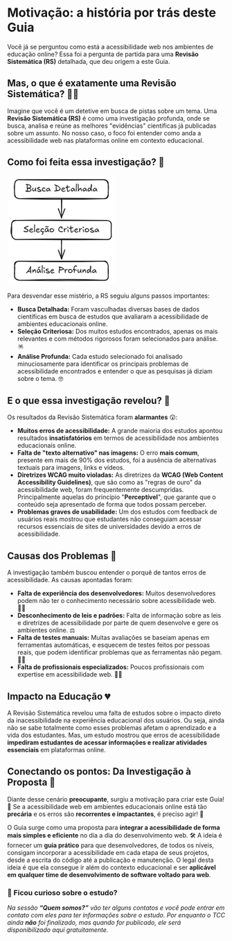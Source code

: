 # Motivação: a história por trás deste Guia

Você já se perguntou como está a acessibilidade web nos ambientes de educação online? Essa foi a pergunta de partida para uma **Revisão Sistemática (RS)** detalhada, que deu origem a este Guia.

## Mas, o que é exatamente uma Revisão Sistemática? 🕵️‍♀️

Imagine que você é um detetive em busca de pistas sobre um tema. Uma **Revisão Sistemática (RS)** é como uma investigação profunda, onde se busca, analisa e reúne as melhores "evidências" científicas já publicadas sobre um assunto. No nosso caso, o foco foi entender como anda a acessibilidade web nas plataformas online em contexto educacional.

## Como foi feita essa investigação? 🔎

![Passo a passo dimplificado da revisão sitemática](../assets/image.png)

Para desvendar esse mistério, a RS seguiu alguns passos importantes:

*   **Busca Detalhada:** Foram vasculhadas diversas bases de dados científicas em busca de estudos que avaliaram a acessibilidade de ambientes educacionais online.
*   **Seleção Criteriosa:** Dos muitos estudos encontrados, apenas os mais relevantes e com métodos rigorosos foram selecionados para análise. 🪅
*   **Análise Profunda:** Cada estudo selecionado foi analisado minuciosamente para identificar os principais problemas de acessibilidade encontrados e entender o que as pesquisas já diziam sobre o tema. 🤓

## E o que essa investigação revelou? 🚨

Os resultados da Revisão Sistemática foram **alarmantes** 😲:

*   **Muitos erros de acessibilidade:** A grande maioria dos estudos apontou resultados **insatisfatórios** em termos de acessibilidade nos ambientes educacionais online.
*   **Falta de "texto alternativo" nas imagens:** O erro **mais comum**, presente em mais de 90% dos estudos, foi a ausência de alternativas textuais para imagens, links e vídeos.
*   **Diretrizes WCAG muito violadas:** As diretrizes da **WCAG (Web Content Accessibility Guidelines)**, que são como as "regras de ouro" da acessibilidade web, foram frequentemente descumpridas. Principalmente aquelas do princípio "**Perceptível**", que garante que o conteúdo seja apresentado de forma que todos possam perceber.
*   **Problemas graves de usabilidade:** Um dos estudos com feedback de usuários reais mostrou que estudantes não conseguiam acessar recursos essenciais de sites de universidades devido a erros de acessibilidade.

## Causas dos Problemas 🤯

A investigação também buscou entender o porquê de tantos erros de acessibilidade. As causas apontadas foram:

*   **Falta de experiência dos desenvolvedores:** Muitos desenvolvedores podem não ter o conhecimento necessário sobre acessibilidade web. 🧑‍💻
*   **Desconhecimento de leis e padrões:** Falta de informação sobre as leis e diretrizes de acessibilidade por parte de quem desenvolve e gere os ambientes online. ⚖️
*   **Falta de testes manuais:** Muitas avaliações se baseiam apenas em ferramentas automáticas, e esquecem de testes feitos por pessoas reais, que podem identificar problemas que as ferramentas não pegam. 🧑‍🦯
*   **Falta de profissionais especializados:** Poucos profissionais com expertise em acessibilidade web. 👩‍🎓

## Impacto na Educação 💔

A Revisão Sistemática revelou uma falta de estudos sobre o impacto direto da inacessibilidade na experiência educacional dos usuários. Ou seja, ainda não se sabe totalmente como esses problemas afetam o aprendizado e a vida dos estudantes. Mas, um estudo mostrou que erros de acessibilidade **impediram estudantes de acessar informações e realizar atividades essenciais** em plataformas online.

## Conectando os pontos: Da Investigação à Proposta 🔗

Diante desse cenário **preocupante**, surgiu a motivação para criar este Guia! 🚀 Se a acessibilidade web em ambientes educacionais online está tão **precária** e os erros são **recorrentes e impactantes**, é preciso agir! 💪

O Guia surge como uma proposta para **integrar a acessibilidade de forma mais simples e eficiente** no dia a dia do desenvolvimento web. 🛠️ A ideia é fornecer um **guia prático** para que desenvolvedores, de todos os níveis, consigam incorporar a acessibilidade em cada etapa de seus projetos, desde a escrita do código até a publicação e manutenção. O legal desta ideia é que ela consegue ir além do contexto educacional e ser **aplicável em qualquer time de desenvolvimento de software voltado para web**.

### 👀 Ficou curioso sobre o estudo?

_Na sessão **“Quem somos?”** vão ter alguns contatos e você pode entrar em contato com eles para ter informações sobre o estudo. Por enquanto o TCC ainda **não** foi finalizado, mas quando for publicado, ele será disponibilizado aqui gratuitamente._